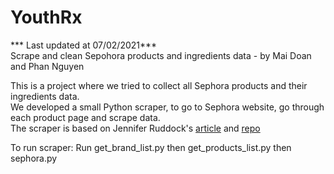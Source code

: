 # YouthRx  
*** Last updated at 07/02/2021***  
Scrape and clean Sepohora products and ingredients data - by Mai Doan and Phan Nguyen  

This is a project where we tried to collect all Sephora products and their ingredients data.  
We developed a small Python scraper, to go to Sephora website, go through each product page and scrape data.    
The scraper is based on Jennifer Ruddock's [article](https://nycdatascience.com/blog/student-works/scraping-sephora-an-ingredients-analysis/) and [repo](https://github.com/chemjen/skincare_scraping)

To run scraper: Run get_brand_list.py then get_products_list.py then sephora.py
